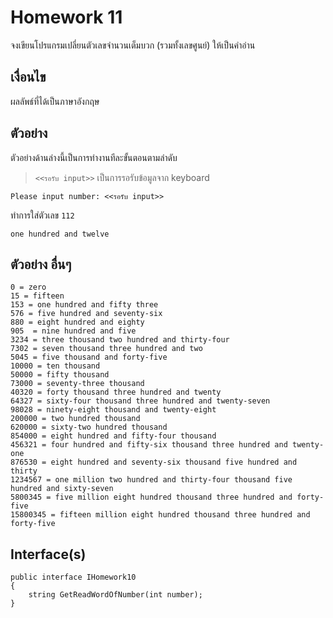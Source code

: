 # Homework 11
จงเขียนโปรแกรมเปลี่ยนตัวเลขจำนวนเต็มบวก (รวมทั้งเลขศูนย์) ให้เป็นคำอ่าน

## เงื่อนไข
ผลลัพธ์ที่ได้เป็นภาษาอังกฤษ
## ตัวอย่าง
ตัวอย่างด้านล่างนี้เป็นการทำงานทีละขั้นตอนตามลำดับ  
> `<<รอรับ input>>` เป็นการรอรับข้อมูลจาก keyboard
```
Please input number: <<รอรับ input>>
```

ทำการใส่ตัวเลข `112`

```
one hundred and twelve
```

## ตัวอย่าง อื่นๆ
```
0 = zero
15 = fifteen
153 = one hundred and fifty three
576 = five hundred and seventy-six
880 = eight hundred and eighty
905  = nine hundred and five
3234 = three thousand two hundred and thirty-four
7302 = seven thousand three hundred and two
5045 = five thousand and forty-five
10000 = ten thousand
50000 = fifty thousand
73000 = seventy-three thousand
40320 = forty thousand three hundred and twenty
64327 = sixty-four thousand three hundred and twenty-seven
98028 = ninety-eight thousand and twenty-eight
200000 = two hundred thousand
620000 = sixty-two hundred thousand
854000 = eight hundred and fifty-four thousand
456321 = four hundred and fifty-six thousand three hundred and twenty-one
876530 = eight hundred and seventy-six thousand five hundred and thirty
1234567 = one million two hundred and thirty-four thousand five hundred and sixty-seven
5800345 = five million eight hundred thousand three hundred and forty-five
15800345 = fifteen million eight hundred thousand three hundred and forty-five
```

## Interface(s)
```
public interface IHomework10
{
    string GetReadWordOfNumber(int number);
}
```

